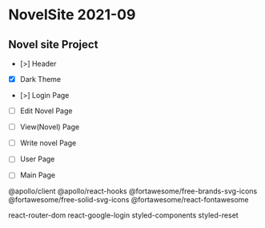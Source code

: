 # NovelSite 2021-09

## Novel site Project
- [>] Header
- [x] Dark Theme
- [>] Login Page
- [ ] Edit Novel Page
- [ ] View(Novel) Page
- [ ] Write novel Page
- [ ] User Page
- [ ] Main Page




@apollo/client
@apollo/react-hooks
@fortawesome/free-brands-svg-icons
@fortawesome/free-solid-svg-icons
@fortawesome/react-fontawesome


react-router-dom
react-google-login
styled-components
styled-reset